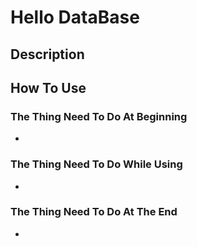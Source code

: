 # Hello DataBase

## Description

## How To Use
### The Thing Need To Do At Beginning
-
### The Thing Need To Do While Using
-
### The Thing Need To Do At The End
-
